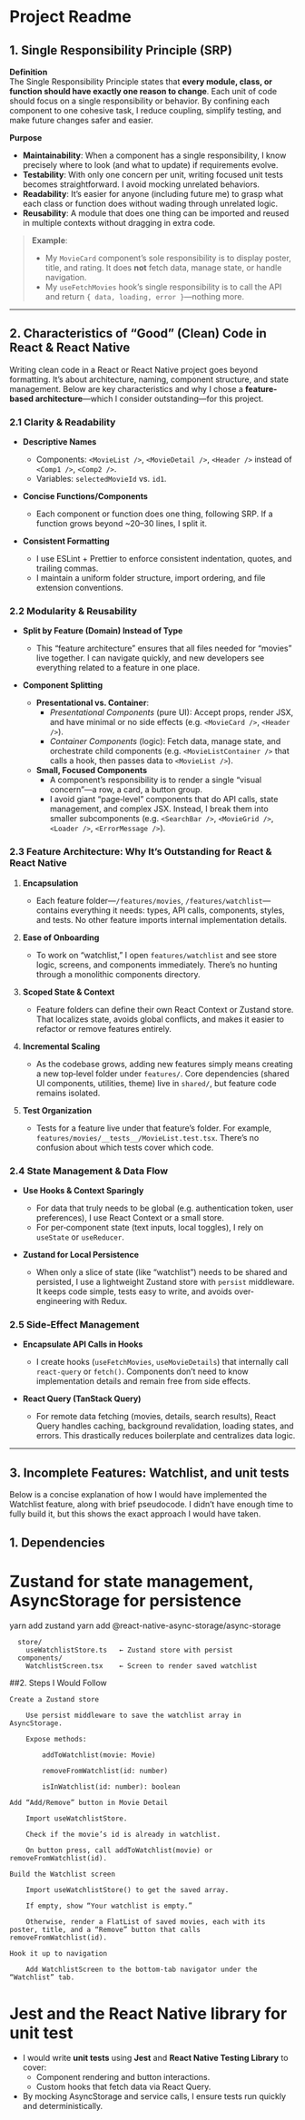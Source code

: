 # Project Readme

## 1. Single Responsibility Principle (SRP)

**Definition**  
The Single Responsibility Principle states that **every module, class, or function should have exactly one reason to change**. Each unit of code should focus on a single responsibility or behavior. By confining each component to one cohesive task, I reduce coupling, simplify testing, and make future changes safer and easier.

**Purpose**  
- **Maintainability**: When a component has a single responsibility, I know precisely where to look (and what to update) if requirements evolve.  
- **Testability**: With only one concern per unit, writing focused unit tests becomes straightforward. I avoid mocking unrelated behaviors.  
- **Readability**: It’s easier for anyone (including future me) to grasp what each class or function does without wading through unrelated logic.  
- **Reusability**: A module that does one thing can be imported and reused in multiple contexts without dragging in extra code.

> **Example**:  
> - My `MovieCard` component’s sole responsibility is to display poster, title, and rating. It does **not** fetch data, manage state, or handle navigation.  
> - My `useFetchMovies` hook’s single responsibility is to call the API and return `{ data, loading, error }`—nothing more.

---

## 2. Characteristics of “Good” (Clean) Code in React & React Native

Writing clean code in a React or React Native project goes beyond formatting. It’s about architecture, naming, component structure, and state management. Below are key characteristics and why I chose a **feature‐based architecture**—which I consider outstanding—for this project.

### 2.1 Clarity & Readability

- **Descriptive Names**  
  - Components: `<MovieList />`, `<MovieDetail />`, `<Header />` instead of `<Comp1 />`, `<Comp2 />`.  
  - Variables: `selectedMovieId` vs. `id1`.

- **Concise Functions/Components**  
  - Each component or function does one thing, following SRP. If a function grows beyond ~20–30 lines, I split it.

- **Consistent Formatting**  
  - I use ESLint + Prettier to enforce consistent indentation, quotes, and trailing commas.  
  - I maintain a uniform folder structure, import ordering, and file extension conventions.

### 2.2 Modularity & Reusability

- **Split by Feature (Domain) Instead of Type**  
  - This “feature architecture” ensures that all files needed for “movies” live together. I can navigate quickly, and new developers see everything related to a feature in one place.

- **Component Splitting**  
  - **Presentational vs. Container**:  
    - *Presentational Components* (pure UI): Accept props, render JSX, and have minimal or no side effects (e.g. `<MovieCard />`, `<Header />`).  
    - *Container Components* (logic): Fetch data, manage state, and orchestrate child components (e.g. `<MovieListContainer />` that calls a hook, then passes data to `<MovieList />`).  
  - **Small, Focused Components**  
    - A component’s responsibility is to render a single “visual concern”—a row, a card, a button group.  
    - I avoid giant “page‐level” components that do API calls, state management, and complex JSX. Instead, I break them into smaller subcomponents (e.g. `<SearchBar />`, `<MovieGrid />`, `<Loader />`, `<ErrorMessage />`).

### 2.3 Feature Architecture: Why It’s Outstanding for React & React Native

1. **Encapsulation**  
   - Each feature folder—`/features/movies`, `/features/watchlist`—contains everything it needs: types, API calls, components, styles, and tests. No other feature imports internal implementation details.

2. **Ease of Onboarding**  
   - To work on “watchlist,” I open `features/watchlist` and see store logic, screens, and components immediately. There’s no hunting through a monolithic components directory.

3. **Scoped State & Context**  
   - Feature folders can define their own React Context or Zustand store. That localizes state, avoids global conflicts, and makes it easier to refactor or remove features entirely.

4. **Incremental Scaling**  
   - As the codebase grows, adding new features simply means creating a new top‐level folder under `features/`. Core dependencies (shared UI components, utilities, theme) live in `shared/`, but feature code remains isolated.

5. **Test Organization**  
   - Tests for a feature live under that feature’s folder. For example, `features/movies/__tests__/MovieList.test.tsx`. There’s no confusion about which tests cover which code.

### 2.4 State Management & Data Flow

- **Use Hooks & Context Sparingly**  
  - For data that truly needs to be global (e.g. authentication token, user preferences), I use React Context or a small store.  
  - For per‐component state (text inputs, local toggles), I rely on `useState` or `useReducer`.

- **Zustand for Local Persistence**  
  - When only a slice of state (like “watchlist”) needs to be shared and persisted, I use a lightweight Zustand store with `persist` middleware. It keeps code simple, tests easy to write, and avoids over‐engineering with Redux.

### 2.5 Side‐Effect Management

- **Encapsulate API Calls in Hooks**  
  - I create hooks (`useFetchMovies`, `useMovieDetails`) that internally call `react-query` or `fetch()`. Components don’t need to know implementation details and remain free from side effects.

- **React Query (TanStack Query)**  
  - For remote data fetching (movies, details, search results), React Query handles caching, background revalidation, loading states, and errors. This drastically reduces boilerplate and centralizes data logic.

---

## 3. Incomplete Features: Watchlist, and unit tests

Below is a concise explanation of how I would have implemented the Watchlist feature, along with brief pseudocode. I didn’t have enough time to fully build it, but this shows the exact approach I would have taken.
## 1. Dependencies

# Zustand for state management, AsyncStorage for persistence
yarn add zustand
yarn add @react-native-async-storage/async-storage

      store/
        useWatchlistStore.ts   ← Zustand store with persist
      components/
        WatchlistScreen.tsx    ← Screen to render saved watchlist

##2. Steps I Would Follow

    Create a Zustand store

        Use persist middleware to save the watchlist array in AsyncStorage.

        Expose methods:

            addToWatchlist(movie: Movie)

            removeFromWatchlist(id: number)

            isInWatchlist(id: number): boolean

    Add “Add/Remove” button in Movie Detail

        Import useWatchlistStore.

        Check if the movie’s id is already in watchlist.

        On button press, call addToWatchlist(movie) or removeFromWatchlist(id).

    Build the Watchlist screen

        Import useWatchlistStore() to get the saved array.

        If empty, show “Your watchlist is empty.”

        Otherwise, render a FlatList of saved movies, each with its poster, title, and a “Remove” button that calls removeFromWatchlist(id).

    Hook it up to navigation

        Add WatchlistScreen to the bottom‐tab navigator under the “Watchlist” tab.

# Jest and the React Native library for unit test
- I would write **unit tests** using **Jest** and **React Native Testing Library** to cover:
  - Component rendering and button interactions.
  - Custom hooks that fetch data via React Query.
- By mocking AsyncStorage and service calls, I ensure tests run quickly and deterministically.
